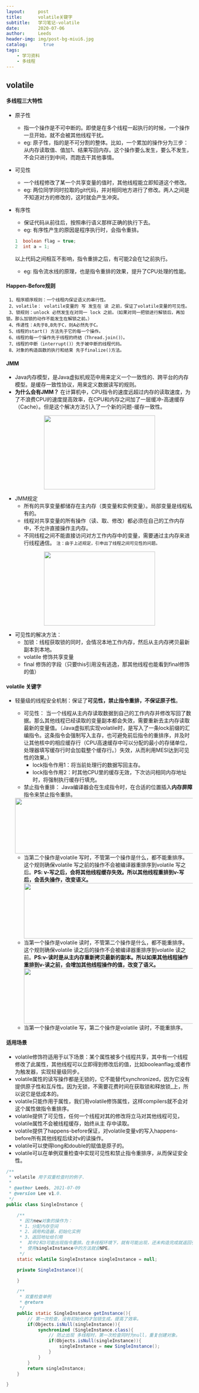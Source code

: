 ```yaml
---
layout:     post
title:      volatile关键字
subtitle:   学习笔记-volatile
date:       2020-07-06
author:     Leeds
header-img: img/post-bg-miui6.jpg
catalog: 	  true
tags:
    - 学习资料
    - 多线程
---
```


## volatile
#### 多线程三大特性
* 原子性
    * 指一个操作是不可中断的。即使是在多个线程一起执行的时候，一个操作一旦开始，就不会被其他线程干扰。
    * eg: 原子性，指的是不可分割的整体。比如，一个累加的操作分为三步：从内存读取值、值加1、结果写回内存。这个操作要么发生，要么不发生，不会只进行到中间，而跑去干其他事情。

* 可见性
    * 一个线程修改了某一个共享变量的值时，其他线程能立即知道这个修改。
    * eg: 两位同学同时拉取的git代码，并对相同地方进行了修改。两人之间是不知道对方的修改的，这时就会产生冲突。
* 有序性
    * 保证代码从前往后，按照串行语义那样正确的执行下去。
    * eg: 有序性产生的原因是程序执行时，会指令重排。
    ``` java
    1  boolean flag = true;
    2  int a = 1;
    ```
    以上代码之间相互不影响，指令重排之后，有可能2会在1之前执行。
    * eg: 指令流水线的原理，也是指令重排的效果，提升了CPU处理的性能。
#### **Happen-Before规则**
     1、程序顺序规则：一个线程内保证语义的串行性。
     2、volatile： volatile变量的 写 发生在 读 之前，保证了volatile变量的可见性。
     3、锁规则：unlock 必然发生在对同一 lock 之前。（如果对同一把锁进行解锁后，再加锁。那么加锁的动作不能发生在解锁之前。）
     4、传递性：A先于B,B先于C，则A必然先于C。
     5、线程的start() 方法先于它的每一个操作。
     6、线程的每一个操作先于线程的终结（Thread.join()）。
     7、线程的中断（interrupt()）先于被中断的线程代码。
     8、对象的构造函数的执行和结束 先于finalize()方法。
#### JMM
* Java内存模型，是Java虚拟机规范中用来定义一个一致性的、跨平台的内存模型。是缓存一致性协议，用来定义数据读写的规则。
* **为什么会有JMM？** 在计算机中，CPU指令的速度远超过内存的读取速度，为了不浪费CPU的速度提高效率，在CPU和内存之间加了一层缓冲-高速缓存（Cache）。但是这个解决方法引入了一个新的问题-缓存一致性。
<div align=center>
    <img src="../img-post/cpuCache.jpg" width="300" height="200" />
</div>
 
 * JMM规定
    * 所有的共享变量都储存在主内存（类变量和实例变量）。局部变量是线程私有的。    
    * 线程对共享变量的所有操作（读、取、修改）都必须在自己的工作内存中，不允许直接操作主内存。
    * 不同线程之间不能直接访问对方工作内存中的变量，需要通过主内存来进行线程通信。
  <small> 注：由于上述规定，引申出了线程之间可见性的问题。</small>
  <div align=center>
    <img src="../img-post/threadCache.jpg" width="300" height="200" />
  </div>
  
* 可见性的解决方法：
    * 加锁：线程获取锁的同时，会情况本地工作内存，然后从主内存拷贝最新副本到本地。
    * volatile 修饰共享变量
    * final 修饰的字段（只要this引用没有逃逸，那其他线程也能看到final修饰的值）
#### volatile 关键字
* 轻量级的线程安全机制：保证了**可见性，禁止指令重排，不保证原子性**。
    * 可见性：
    当一个线程从主内存读取数据到自己的工作内存并修改写回了数据。那么其他线程已经读取的变量副本都会失效，需要重新去主内存读取最新的变量值。（Java虚拟机实现volatile时，是写入了一条lock前缀的汇编指令。这条指令会强制写入主存，也可避免前后指令的重排序，并及时让其他核中的相应缓存行（CPU高速缓存中可以分配的最小的存储单位，处理器填写缓存行时会加载整个缓存行。）失效，从而利用MESI达到可见性的效果。）
        * lock指令作用1：将当前处理行的数据写回主存。
        * lock指令作用2：时其他CPU里的缓存无效，下次访问相同内存地址时，将强制执行缓存行填充。
    * 禁止指令重排：
    Java编译器会在生成指令时，在合适的位置插入**内存屏障**指令来禁止指令重排。
  <div align=center>
    <img src="../img-post/volatileRule.png" width="600" height="150" />
  </div>

    * 当第二个操作是volatile 写时，不管第一个操作是什么，都不能重排序。这个规则确保volatile 写之前的操作不会被编译器重排序到volatile 写之后。**PS: v-写之后，会将其他线程缓存失效。所以其他线程重排到v-写后，会丢失操作，改变语义。**
      <div align=center>
         <img src="../img-post/vWrite.jpg" width="600" height="150" />
      </div>
    * 当第一个操作是volatile 读时，不管第二个操作是什么，都不能重排序。这个规则确保volatile 读之后的操作不会被编译器重排序到volatile 读之前。**PS:v-读时是从主内存重新拷贝最新的副本。所以如果其他线程操作重排到v-读之前，会增加其他线程操作的值，改变了语义。**
      <div align=center>
        <img src="../img-post/vRead.jpg" width="600" height="150" />
      </div>
    * 当第一个操作是volatile 写，第二个操作是volatile 读时，不能重排序。
#### 适用场景
* volatile修饰符适用于以下场景：某个属性被多个线程共享，其中有一个线程修改了此属性，其他线程可以立即得到修改后的值，比如booleanflag;或者作为触发器，实现轻量级同步。
* volatile属性的读写操作都是无锁的，它不能替代synchronized，因为它没有提供原子性和互斥性。因为无锁，不需要花费时间在获取锁和释放锁_上，所以说它是低成本的。
* volatile只能作用于属性，我们用volatile修饰属性，这样compilers就不会对这个属性做指令重排序。
* volatile提供了可见性，任何一个线程对其的修改将立马对其他线程可见，volatile属性不会被线程缓存，始终从主 存中读取。
* volatile提供了happens-before保证，对volatile变量v的写入happens-before所有其他线程后续对v的读操作。
* volatile可以使得long和double的赋值是原子的。
* volatile可以在单例双重检查中实现可见性和禁止指令重排序，从而保证安全性。

```java 
/**
 * volatile 用于双重检查时的例子.
 *
 * @author Leeds, 2021-07-09
 * @version Lee v1.0.
 */
public class SingleInstance {

    /**
     * 因为new对象的操作为：
     * 1、分配内存空间
     * 2、调用构造器，初始化实例
     * 3、返回地址给引用
     *  其中2和3可能出现指令重排。在多线程环境下，就有可能出现，还未构造完成就返回引用的情况。虽然 singleInstance判断上不为空，但实际
     *  使用singleInstance中的方法就会NPE。
     */
    static volatile SingleInstance singleInstance = null;

    private SingleInstance(){

    }

    /**
     * 双重检查单例
     * @return
     */
    public static SingleInstance getInstance(){
        // 第一次检查，没有初始化的才加锁生成。提高了效率。
        if(Objects.isNull(singleInstance)){
            synchronized (SingleInstance.class){
                // 防止出现 多线程时，第一次检查同时为null，重复创建对象。
                if(Objects.isNull(singleInstance)){
                    singleInstance = new SingleInstance();
                }
            }
        }
        return singleInstance;
    }

}
```
